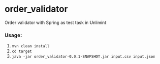 # order_validator
Order validator with Spring as test task in Unlimint

### Usage: 
1. `mvn clean install`
2. `cd target`
3. `java -jar order_validator-0.0.1-SNAPSHOT.jar input.csv input.json`
